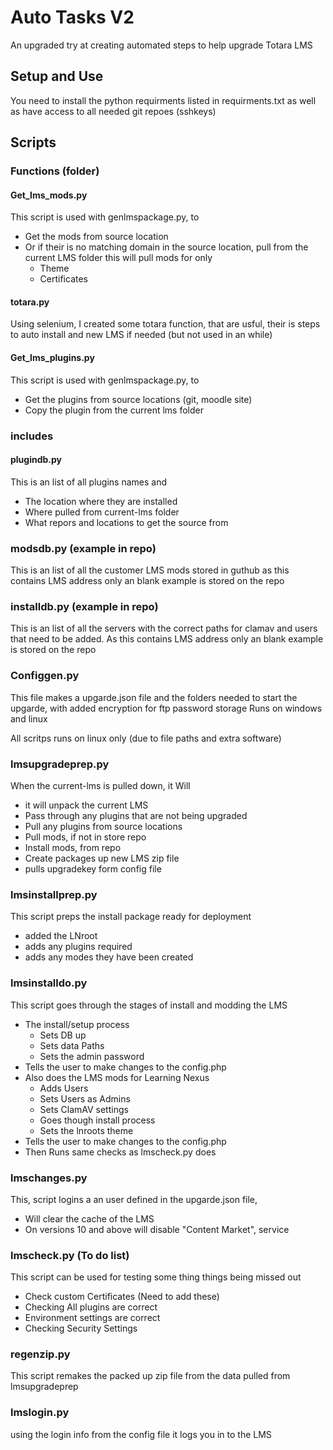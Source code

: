 # Auto Tasks V2

An upgraded try at creating automated steps to help upgrade Totara LMS

## Setup and Use

You need to install the python requirments listed in requirments.txt
as well as have access to all needed git repoes (sshkeys)

## Scripts

### Functions (folder)

#### Get_lms_mods.py
This script is used with genlmspackage.py, to
* Get the mods from source location
* Or if their is no matching domain in the source location, pull from the current LMS folder this will pull mods for only
  * Theme
  * Certificates

#### totara.py
Using selenium, I created some totara function, that are usful, their is steps to auto install and new LMS if needed (but not used in an while)

#### Get_lms_plugins.py
This script is used with genlmspackage.py, to
* Get the plugins from source locations (git, moodle site)
* Copy the plugin from the current lms folder

### includes

#### plugindb.py
This is an list of all plugins names and
* The location where they are installed
* Where pulled from current-lms folder
* What repors and locations to get the source from

### modsdb.py (example in repo)
This is an list of all the customer LMS mods stored in guthub
as this contains LMS address only an blank example is stored on the repo

### installdb.py (example in repo)
This is an list of all the servers with the correct paths for clamav and users that need to be added. As this contains LMS address only an blank example is stored on the repo


### Configgen.py
This file makes a upgarde.json file and the folders needed to start the upgarde, with added encryption for ftp password storage
Runs on windows and linux

All scritps runs on linux only (due to file paths and extra software)

### lmsupgradeprep.py
When the current-lms is pulled down, it Will
* it will unpack the current LMS
* Pass through any plugins that are not being upgraded
* Pull any plugins from source locations
* Pull mods, if not in store repo
* Install mods, from repo
* Create packages up new LMS zip file
* pulls upgradekey form config file



### lmsinstallprep.py
This script preps the install package ready for deployment
* added the LNroot
* adds any plugins required
* adds any modes they have been created

### lmsinstalldo.py
This script goes through the stages of install and modding the LMS
* The install/setup process
  * Sets DB up
  * Sets data Paths
  * Sets the admin password
* Tells the user to make changes to the config.php
* Also does the LMS mods for Learning Nexus  
  * Adds Users
  * Sets Users as Admins
  * Sets ClamAV settings
  * Goes though install process
  * Sets the lnroots theme
* Tells the user to make changes to the config.php
* Then Runs same checks as lmscheck.py does

### lmschanges.py
This, script logins a an user defined in the upgarde.json file,
* Will clear the cache of the LMS
* On versions 10 and above will disable "Content Market", service

### lmscheck.py (To do list)
This script can be used for testing some thing things being missed out
* Check custom Certificates (Need to add these)
* Checking All plugins are correct
* Environment settings are correct
* Checking Security Settings

### regenzip.py
This script remakes the packed up zip file from the data pulled from lmsupgradeprep

### lmslogin.py
using the login info from the config file it logs you in to the LMS
